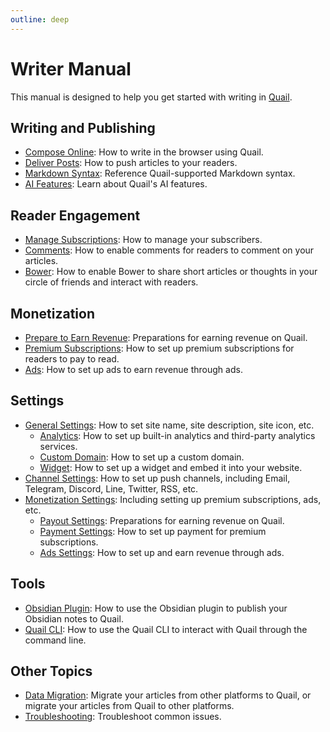 ```yaml
---
outline: deep
---
```


# Writer Manual

This manual is designed to help you get started with writing in [Quail](https://quail.ink).

## Writing and Publishing

- [Compose Online](./compose-online): How to write in the browser using Quail.
- [Deliver Posts](./delivery): How to push articles to your readers.
- [Markdown Syntax](./markdown-syntax): Reference Quail-supported Markdown syntax.
- [AI Features](./ai): Learn about Quail's AI features.

## Reader Engagement

- [Manage Subscriptions](./subscriptions): How to manage your subscribers.
- [Comments](./comments): How to enable comments for readers to comment on your articles.
- [Bower](./bower): How to enable Bower to share short articles or thoughts in your circle of friends and interact with readers.

## Monetization

- [Prepare to Earn Revenue](./monetization): Preparations for earning revenue on Quail.
- [Premium Subscriptions](./premium): How to set up premium subscriptions for readers to pay to read.
- [Ads](./ads): How to set up ads to earn revenue through ads.

## Settings

- [General Settings](./general-settings): How to set site name, site description, site icon, etc.
  - [Analytics](./analytics-settings): How to set up built-in analytics and third-party analytics services.
  - [Custom Domain](./domain-settings): How to set up a custom domain.
  - [Widget](./widget-settings): How to set up a widget and embed it into your website.
- [Channel Settings](./channel-settings): How to set up push channels, including Email, Telegram, Discord, Line, Twitter, RSS, etc.
- [Monetization Settings](./monetization-settings): Including setting up premium subscriptions, ads, etc.
  - [Payout Settings](./payout-settings): Preparations for earning revenue on Quail.
  - [Payment Settings](./payment-settings): How to set up payment for premium subscriptions.
  - [Ads Settings](./ads-settings): How to set up and earn revenue through ads.

## Tools

- [Obsidian Plugin](./obsidian-plugin): How to use the Obsidian plugin to publish your Obsidian notes to Quail.
- [Quail CLI](./quail-cli): How to use the Quail CLI to interact with Quail through the command line.

## Other Topics

- [Data Migration](./migration): Migrate your articles from other platforms to Quail, or migrate your articles from Quail to other platforms.
- [Troubleshooting](./troubleshooting): Troubleshoot common issues.
